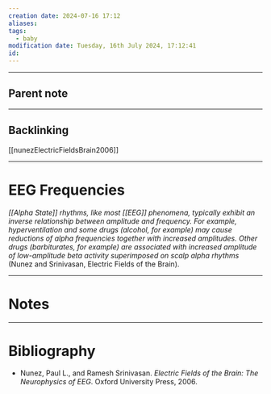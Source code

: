 ```yaml
---
creation date: 2024-07-16 17:12
aliases: 
tags:
  - baby
modification date: Tuesday, 16th July 2024, 17:12:41
id:
---
```

--- 
## Parent note
---
## Backlinking
[[nunezElectricFieldsBrain2006]]

---
# EEG Frequencies
*[[Alpha State]] rhythms, like most [[EEG]] phenomena, typically exhibit an inverse relationship between amplitude and frequency. For example, hyperventilation and some drugs (alcohol, for example) may cause reductions of alpha frequencies together with increased amplitudes. Other drugs (barbiturates, for example) are associated with increased amplitude of low-amplitude beta activity superimposed on scalp alpha rhythms* (Nunez and Srinivasan, Electric Fields of the Brain).

---
# Notes


---
# Bibliography
+ Nunez, Paul L., and Ramesh Srinivasan. _Electric Fields of the Brain: The Neurophysics of EEG_. Oxford University Press, 2006.